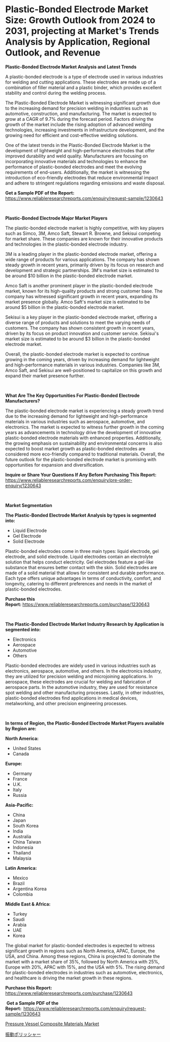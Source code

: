 <p><h1>Plastic-Bonded Electrode Market Size: Growth Outlook from 2024 to 2031, projecting at Market's Trends Analysis by Application, Regional Outlook, and Revenue</h1></p><p><strong>Plastic-Bonded Electrode Market Analysis and Latest Trends</strong></p>
<p><p>A plastic-bonded electrode is a type of electrode used in various industries for welding and cutting applications. These electrodes are made up of a combination of filler material and a plastic binder, which provides excellent stability and control during the welding process.</p><p>The Plastic-Bonded Electrode Market is witnessing significant growth due to the increasing demand for precision welding in industries such as automotive, construction, and manufacturing. The market is expected to grow at a CAGR of 9.7% during the forecast period. Factors driving the growth of the market include the rising adoption of advanced welding technologies, increasing investments in infrastructure development, and the growing need for efficient and cost-effective welding solutions.</p><p>One of the latest trends in the Plastic-Bonded Electrode Market is the development of lightweight and high-performance electrodes that offer improved durability and weld quality. Manufacturers are focusing on incorporating innovative materials and technologies to enhance the performance of plastic-bonded electrodes and meet the evolving requirements of end-users. Additionally, the market is witnessing the introduction of eco-friendly electrodes that reduce environmental impact and adhere to stringent regulations regarding emissions and waste disposal.</p></p>
<p><strong>Get a Sample PDF of the Report:&nbsp;</strong> <a href="https://www.reliableresearchreports.com/enquiry/request-sample/1230643">https://www.reliableresearchreports.com/enquiry/request-sample/1230643</a></p>
<p>&nbsp;</p>
<p><strong>Plastic-Bonded Electrode Major Market Players</strong></p>
<p><p>The plastic-bonded electrode market is highly competitive, with key players such as Simco, 3M, Amco Saft, Stewart R. Browne, and Sekisui competing for market share. These companies are known for their innovative products and technologies in the plastic-bonded electrode industry.</p><p>3M is a leading player in the plastic-bonded electrode market, offering a wide range of products for various applications. The company has shown steady growth in recent years, primarily driven by its focus on research and development and strategic partnerships. 3M's market size is estimated to be around $10 billion in the plastic-bonded electrode market.</p><p>Amco Saft is another prominent player in the plastic-bonded electrode market, known for its high-quality products and strong customer base. The company has witnessed significant growth in recent years, expanding its market presence globally. Amco Saft's market size is estimated to be around $5 billion in the plastic-bonded electrode market.</p><p>Sekisui is a key player in the plastic-bonded electrode market, offering a diverse range of products and solutions to meet the varying needs of customers. The company has shown consistent growth in recent years, driven by its focus on product innovation and customer service. Sekisui's market size is estimated to be around $3 billion in the plastic-bonded electrode market.</p><p>Overall, the plastic-bonded electrode market is expected to continue growing in the coming years, driven by increasing demand for lightweight and high-performance materials in various industries. Companies like 3M, Amco Saft, and Sekisui are well-positioned to capitalize on this growth and expand their market presence further.</p></p>
<p>&nbsp;</p>
<p><strong>What Are The Key Opportunities For Plastic-Bonded Electrode Manufacturers?</strong></p>
<p><p>The plastic-bonded electrode market is experiencing a steady growth trend due to the increasing demand for lightweight and high-performance materials in various industries such as aerospace, automotive, and electronics. The market is expected to witness further growth in the coming years as advancements in technology drive the development of innovative plastic-bonded electrode materials with enhanced properties. Additionally, the growing emphasis on sustainability and environmental concerns is also expected to boost market growth as plastic-bonded electrodes are considered more eco-friendly compared to traditional materials. Overall, the future outlook for the plastic-bonded electrode market is promising with opportunities for expansion and diversification.</p></p>
<p><strong>Inquire or Share Your Questions If Any Before Purchasing This Report:</strong> <a href="https://www.reliableresearchreports.com/enquiry/pre-order-enquiry/1230643">https://www.reliableresearchreports.com/enquiry/pre-order-enquiry/1230643</a></p>
<p>&nbsp;</p>
<p><strong>Market Segmentation</strong></p>
<p><strong>The Plastic-Bonded Electrode Market Analysis by types is segmented into:</strong></p>
<p><ul><li>Liquid Electrode</li><li>Gel Electrode</li><li>Solid Electrode</li></ul></p>
<p><p>Plastic-bonded electrodes come in three main types: liquid electrode, gel electrode, and solid electrode. Liquid electrodes contain an electrolyte solution that helps conduct electricity. Gel electrodes feature a gel-like substance that ensures better contact with the skin. Solid electrodes are made of a solid material that allows for consistent and durable performance. Each type offers unique advantages in terms of conductivity, comfort, and longevity, catering to different preferences and needs in the market of plastic-bonded electrodes.</p></p>
<p><strong>Purchase this Report:&nbsp;</strong><a href="https://www.reliableresearchreports.com/purchase/1230643">https://www.reliableresearchreports.com/purchase/1230643</a></p>
<p>&nbsp;</p>
<p><strong>The Plastic-Bonded Electrode Market Industry Research by Application is segmented into:</strong></p>
<p><ul><li>Electronics</li><li>Aerospace</li><li>Automotive</li><li>Others</li></ul></p>
<p><p>Plastic-bonded electrodes are widely used in various industries such as electronics, aerospace, automotive, and others. In the electronics industry, they are utilized for precision welding and microjoining applications. In aerospace, these electrodes are crucial for welding and fabrication of aerospace parts. In the automotive industry, they are used for resistance spot welding and other manufacturing processes. Lastly, in other industries, plastic-bonded electrodes find applications in medical devices, metalworking, and other precision engineering processes.</p></p>
<p>&nbsp;</p>
<p><strong>In terms of Region, the Plastic-Bonded Electrode Market Players available by Region are:</strong></p>
<p>
    <p> <strong> North America: </strong>
        <ul>
            <li>United States</li>
            <li>Canada</li>
        </ul>
        </p> 
    <p> <strong> Europe: </strong>
        <ul>
            <li>Germany</li>
            <li>France</li>
            <li>U.K.</li>
            <li>Italy</li>
            <li>Russia</li>
        </ul>
        </p> 
    <p> <strong> Asia-Pacific: </strong>
        <ul>
            <li>China</li>
            <li>Japan</li>
            <li>South Korea</li>
            <li>India</li>
            <li>Australia</li>
            <li>China Taiwan</li>
            <li>Indonesia</li>
            <li>Thailand</li>
            <li>Malaysia</li>
        </ul>
        </p> 
    <p> <strong> Latin America: </strong>
        <ul>
            <li>Mexico</li>
            <li>Brazil</li>
            <li>Argentina Korea</li>
            <li>Colombia</li>
        </ul>
        </p> 
    <p> <strong> Middle East & Africa: </strong>
        <ul>
            <li>Turkey</li>
            <li>Saudi</li>
            <li>Arabia</li>
            <li>UAE</li>
            <li>Korea</li>
        </ul>
    </p>
    </p>
<p><p>The global market for plastic-bonded electrodes is expected to witness significant growth in regions such as North America, APAC, Europe, the USA, and China. Among these regions, China is projected to dominate the market with a market share of 35%, followed by North America with 25%, Europe with 20%, APAC with 15%, and the USA with 5%. The rising demand for plastic-bonded electrodes in industries such as automotive, electronics, and healthcare is driving the market growth in these regions.</p></p>
<p><strong>Purchase this Report: </strong><a href="https://www.reliableresearchreports.com/purchase/1230643">https://www.reliableresearchreports.com/purchase/1230643</a></p>
<p>&nbsp;<strong>Get a Sample PDF of the Report:&nbsp;&nbsp;</strong><a href="https://www.reliableresearchreports.com/enquiry/request-sample/1230643">https://www.reliableresearchreports.com/enquiry/request-sample/1230643</a></p>
<p><strong></strong></p>
<p><p><a href="https://shimmer-gardenia-37a.notion.site/Pressure-Vessel-Composite-Materials-Market-Challenges-Opportunities-and-Growth-Drivers-and-Major--ecd0d4ce371942d0893683bfb6655c7a">Pressure Vessel Composite Materials Market</a></p><p><a href="https://github.com/mohamedbakry57/Market-Research-Report-List-3/blob/main/460155913420.md">振動ポリッシャー</a></p></p>